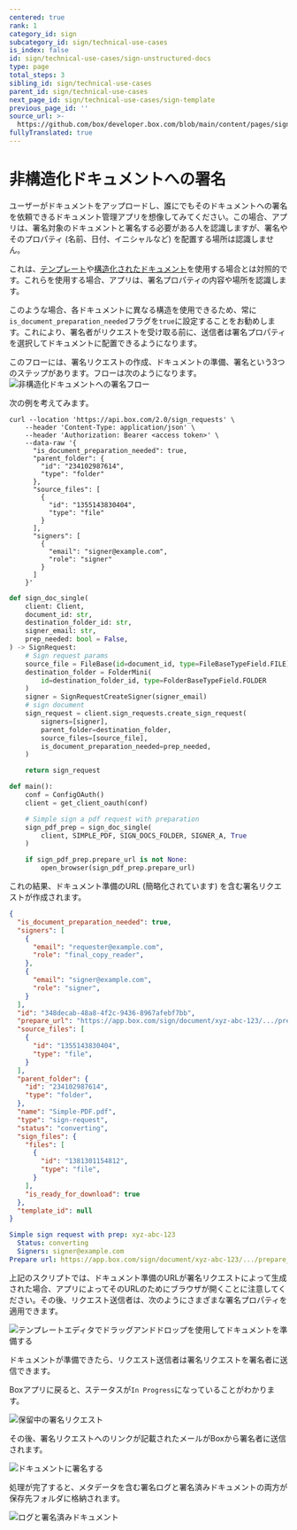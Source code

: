 ```yaml
---
centered: true
rank: 1
category_id: sign
subcategory_id: sign/technical-use-cases
is_index: false
id: sign/technical-use-cases/sign-unstructured-docs
type: page
total_steps: 3
sibling_id: sign/technical-use-cases
parent_id: sign/technical-use-cases
next_page_id: sign/technical-use-cases/sign-template
previous_page_id: ''
source_url: >-
  https://github.com/box/developer.box.com/blob/main/content/pages/sign/technical-use-cases/sign-unstructured-docs.md
fullyTranslated: true
---
```

# 非構造化ドキュメントへの署名

ユーザーがドキュメントをアップロードし、誰にでもそのドキュメントへの署名を依頼できるドキュメント管理アプリを想像してみてください。この場合、アプリは、署名対象のドキュメントと署名する必要がある人を認識しますが、署名やそのプロパティ (名前、日付、イニシャルなど) を配置する場所は認識しません。

これは、[テンプレート][sign-templates]や[構造化されたドキュメント][sign-structured-docs]を使用する場合とは対照的です。これらを使用する場合、アプリは、署名プロパティの内容や場所を認識します。

このような場合、各ドキュメントに異なる構造を使用できるため、常に`is_document_preparation_needed`フラグを`true`に設定することをお勧めします。これにより、署名者がリクエストを受け取る前に、送信者は署名プロパティを選択してドキュメントに配置できるようになります。

このフローには、署名リクエストの作成、ドキュメントの準備、署名という3つのステップがあります。フローは次のようになります。
![非構造化ドキュメントへの署名フロー](images/unstructured-docs-flow.png)

次の例を考えてみます。

<Tabs>

<Tab title="cURL">

```curl
curl --location 'https://api.box.com/2.0/sign_requests' \
    --header 'Content-Type: application/json' \
    --header 'Authorization: Bearer <access token>' \
    --data-raw '{
      "is_document_preparation_needed": true,
      "parent_folder": {
        "id": "234102987614",
        "type": "folder"
      },
      "source_files": [
        {
          "id": "1355143830404",
          "type": "file"
        }
      ],
      "signers": [
        {
          "email": "signer@example.com",
          "role": "signer"
        }
      ]
    }'

```

</Tab>

<Tab title="Pythonの次世代SDK">

```python
def sign_doc_single(
    client: Client,
    document_id: str,
    destination_folder_id: str,
    signer_email: str,
    prep_needed: bool = False,
) -> SignRequest:
    # Sign request params
    source_file = FileBase(id=document_id, type=FileBaseTypeField.FILE)
    destination_folder = FolderMini(
        id=destination_folder_id, type=FolderBaseTypeField.FOLDER
    )
    signer = SignRequestCreateSigner(signer_email)
    # sign document
    sign_request = client.sign_requests.create_sign_request(
        signers=[signer],
        parent_folder=destination_folder,
        source_files=[source_file],
        is_document_preparation_needed=prep_needed,
    )

    return sign_request

def main():
    conf = ConfigOAuth()
    client = get_client_oauth(conf)

    # Simple sign a pdf request with preparation
    sign_pdf_prep = sign_doc_single(
        client, SIMPLE_PDF, SIGN_DOCS_FOLDER, SIGNER_A, True
    )

    if sign_pdf_prep.prepare_url is not None:
        open_browser(sign_pdf_prep.prepare_url)

```

</Tab>

</Tabs>

これの結果、ドキュメント準備のURL (簡略化されています) を含む署名リクエストが作成されます。

<Tabs>

<Tab title="cURL">

```json
{
  "is_document_preparation_needed": true,
  "signers": [
    {
      "email": "requester@example.com",
      "role": "final_copy_reader",
    },
    {
      "email": "signer@example.com",
      "role": "signer",
    }
  ],
  "id": "348decab-48a8-4f2c-9436-8967afebf7bb",
  "prepare_url": "https://app.box.com/sign/document/xyz-abc-123/.../prepare_doc/",
  "source_files": [
    {
      "id": "1355143830404",
      "type": "file",
    }
  ],
  "parent_folder": {
    "id": "234102987614",
    "type": "folder",
  },
  "name": "Simple-PDF.pdf",
  "type": "sign-request",
  "status": "converting",
  "sign_files": {
    "files": [
      {
        "id": "1381301154812",
        "type": "file",
      }
    ],
    "is_ready_for_download": true
  },
  "template_id": null
}

```

</Tab>

<Tab title="Pythonの次世代SDK">

```yaml
Simple sign request with prep: xyz-abc-123
  Status: converting
  Signers: signer@example.com
Prepare url: https://app.box.com/sign/document/xyz-abc-123/.../prepare_doc/

```

</Tab>

</Tabs>

上記のスクリプトでは、ドキュメント準備のURLが署名リクエストによって生成された場合、アプリによってそのURLのためにブラウザが開くことに注意してください。その後、リクエスト送信者は、次のようにさまざまな署名プロパティを適用できます。

![テンプレートエディタでドラッグアンドドロップを使用してドキュメントを準備する](images/sign-pdf-prep-doc.png)

ドキュメントが準備できたら、リクエスト送信者は署名リクエストを署名者に送信できます。

Boxアプリに戻ると、ステータスが`In Progress`になっていることがわかります。

![保留中の署名リクエスト](images/sign-request-pending.png)

その後、署名リクエストへのリンクが記載されたメールがBoxから署名者に送信されます。

![ドキュメントに署名する](images/sign-pdf-prep-finish-sign.png)

処理が完了すると、メタデータを含む署名ログと署名済みドキュメントの両方が保存先フォルダに格納されます。

![ログと署名済みドキュメント](images/sign-pdf-signed-docs.png)

[sign-templates]: page://sign/technical-use-cases/sign-template

[sign-structured-docs]: page://sign/technical-use-cases/sign-structured-docs